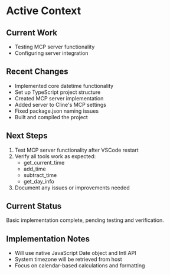 # Active Context

## Current Work
- Testing MCP server functionality
- Configuring server integration

## Recent Changes
- Implemented core datetime functionality
- Set up TypeScript project structure
- Created MCP server implementation
- Added server to Cline's MCP settings
- Fixed package.json naming issues
- Built and compiled the project

## Next Steps
1. Test MCP server functionality after VSCode restart
2. Verify all tools work as expected:
   - get_current_time
   - add_time
   - subtract_time
   - get_day_info
3. Document any issues or improvements needed

## Current Status
Basic implementation complete, pending testing and verification.

## Implementation Notes
- Will use native JavaScript Date object and Intl API
- System timezone will be retrieved from host
- Focus on calendar-based calculations and formatting
